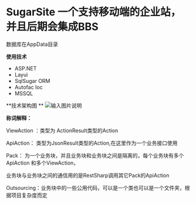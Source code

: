 # SugarSite 一个支持移动端的企业站，并且后期会集成BBS

数据库在AppData目录


 **使用技术** 
* ASP.NET
* Layui
* SqlSugar ORM
* Autofac Ioc
* MSSQL

 **技术架构图 ** 
![输入图片说明](http://images2015.cnblogs.com/blog/746906/201611/746906-20161127171647159-1573188157.jpg "在这里输入图片标题")

 **称词解释：** 

ViewAction ：类型为 ActionResult类型的Action

ApiAction： 类型为JsonResult类型的Action,在这里作为一个业务接口使用

Pack： 为一个业务块，并且业务块和业务块之间是隔离的，每个业务块有多个 ApiAction 和多个ViewAction，

业务块与业务块之间的通信用的是RestSharp调用其它Pack的ApiAction

Outsourcing：业务块中的一些公用代码，可以是一个类也可以是一个文件夹，根据项目复杂度而定


 